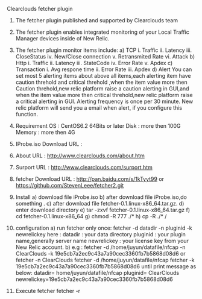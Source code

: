 Clearclouds fetcher plugin
1.	The fetcher plugin published and supported by Clearclouds team
2.	The fetcher plugin enables integrated monitoring of your Local Traffic Manager devices inside of New Relic.
3.	The fetcher plugin monitor items include:
a)	TCP
i.	Traffic
ii.	Latency
iii.	CloseStatus
iv.	New/Close connection
v.	Retransmited Rate
vi.	Attack
b)	Http
i.	Traffic
ii.	Latency
iii.	StateCode
iv.	Error Rate
v.	Apdex
c)	Transaction
i.	Avg respone time
ii.	Error Rate
iii.	Apdex
d)	Alert
	You can set most 5 alerting items about above all items,each alerting item have caution threhold and critical threhold ,when the item value more then Caution threhold,new relic platform raise a caution alerting in GUI,and when the item value more then critical threhold,new relic platform raise a critical alerting in GUI.
	Alerting frequency is once per 30 minute.
	New relic platform will send you a email when alert, if you configure this function.


4.	Requirement
	OS : CentOS6.2 64Bits or later
	Disk : more then 100G
	Memory : more then 4G

5.	IProbe.iso Download URL :
6.	About URL : http://www.clearclouds.com/about.htm
7.	Surport URL : http://www.clearclouds.com/surport.htm
8.	fetcher Download URL :
	http://pan.baidu.com/s/1kTyyt99
	or
	https://github.com/StevenLeee/fetcher2.git
9.	Install
a)	download file iProbe.iso
b)	after download file iProbe.iso,do something .
c)	after download file fetcher-0.1.linux-x86_64.tar.gz.
d)	enter download directory
e)	tar -zxvf fetcher-0.1.linux-x86_64.tar.gz
f)	cd fetcher-0.1.linux-x86_64
g)	chmod -R 777  ./*
h)	cp -R ./*  /
10.	configuration
a)	run fetcher only once:
		fetcher  -d datadir  -n pluginid  -k newrelickey
		here :
		datadir  :  your data directory
		pluginid  :  your plugin name,generally server name
		newrelickey  :  your license key from your New Relic account.
b)	e.g :
		fetcher -d /home/juyun/datafile/nfcap  -n ClearClouds -k 19e5cb7a2ec9c43a7a90cec3360fb7b5868d08d6
	or
		fetcher  -n ClearClouds
		fetcher  -d /home/juyun/datafile/nfcap
		fetcher  -k 19e5cb7a2ec9c43a7a90cec3360fb7b5868d08d6
	until print message as below:
		datadir= home/juyun/datafile/nfcap
		pluginid= ClearClouds
		newrelickey=19e5cb7a2ec9c43a7a90cec3360fb7b5868d08d6

11.	Execute fetcher
	fetcher -r

